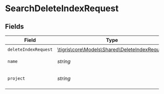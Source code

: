 # SearchDeleteIndexRequest


## Fields

| Field                                                                                      | Type                                                                                       | Required                                                                                   | Description                                                                                |
| ------------------------------------------------------------------------------------------ | ------------------------------------------------------------------------------------------ | ------------------------------------------------------------------------------------------ | ------------------------------------------------------------------------------------------ |
| `deleteIndexRequest`                                                                       | [\tigris\core\Models\Shared\DeleteIndexRequest](../../Models/Shared/DeleteIndexRequest.md) | :heavy_check_mark:                                                                         | N/A                                                                                        |
| `name`                                                                                     | *string*                                                                                   | :heavy_check_mark:                                                                         | index name.                                                                                |
| `project`                                                                                  | *string*                                                                                   | :heavy_check_mark:                                                                         | Tigris project name.                                                                       |